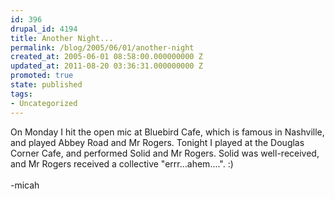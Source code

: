 ```yaml
---
id: 396
drupal_id: 4194
title: Another Night...
permalink: /blog/2005/06/01/another-night
created_at: 2005-06-01 08:58:00.000000000 Z
updated_at: 2011-08-20 03:36:31.000000000 Z
promoted: true
state: published
tags:
- Uncategorized
---
```

On Monday I hit the open mic at Bluebird Cafe, which is famous in Nashville, and played Abbey Road and Mr Rogers. Tonight I played at the Douglas Corner Cafe, and performed Solid and Mr Rogers. Solid was well-received, and Mr Rogers received a  collective "errr...ahem....". :)<br /><br />-micah
